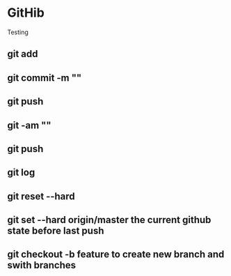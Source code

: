 # GitHib
Testing
## git add
## git commit -m ""
## git push 

##  git -am ""
## git push

## git log
## git reset --hard<commit>
## git set   --hard origin/master the current github state before last push
## git checkout -b feature to create new branch and swith branches